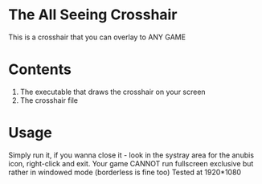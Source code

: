 # The All Seeing Crosshair
This is a crosshair that you can overlay to ANY GAME

# Contents
1. The executable that draws the crosshair on your screen
2. The crosshair file

# Usage
Simply run it, if you wanna close it - look in the systray area for the anubis icon, right-click and exit.
Your game CANNOT run fullscreen exclusive but rather in windowed mode (borderless is fine too)
Tested at 1920\*1080
